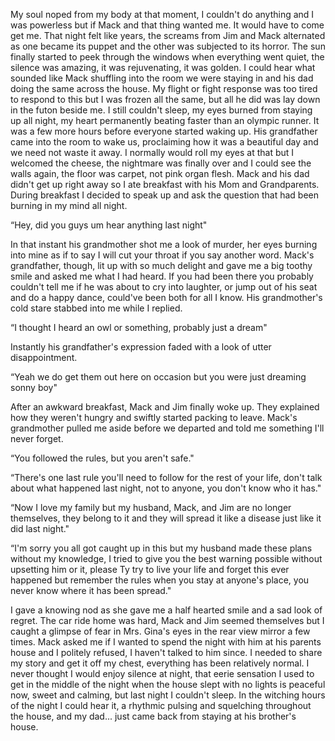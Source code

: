 My soul noped from my body at that moment, I couldn't do anything and I was powerless but if Mack and that thing wanted me. It would have to come get me. That night felt like years, the screams from Jim and Mack alternated as one became its puppet and the other was subjected to its horror. 
The sun finally started to peek through the windows when everything went quiet, the silence was amazing, it was rejuvenating, it was golden. I could hear what sounded like Mack shuffling into the room we were staying in and his dad doing the same across the house. My flight or fight response was too tired to respond to this but I was frozen all the same, but all he did was lay down in the futon beside me. I still couldn't sleep, my eyes burned from staying up all night, my heart permanently beating faster than an olympic runner. It was a few more hours before everyone started waking up. His grandfather came into the room to wake us, proclaiming how it was a beautiful day and we need not waste it away. I normally would roll my eyes at that but I welcomed the cheese, the nightmare was finally over and I could see the walls again, the floor was carpet, not pink organ flesh. Mack and his dad didn't get up right away so I ate breakfast with his Mom and Grandparents. During breakfast I decided to speak up and ask the question that had been burning in my mind all night.

“Hey, did you guys um hear anything last night" 

In that instant his grandmother shot me a look of murder, her eyes burning into mine as if to say I will cut your throat if you say another word. Mack's grandfather, though, lit up with so much delight and gave me a big toothy smile and asked me what I had heard. If you had been there you probably couldn't tell me if he was about to cry into laughter, or jump out of his seat and do a happy dance, could've been both for all I know. His grandmother's cold stare stabbed into me while I replied.

“I thought I heard an owl or something, probably just a dream"

Instantly his grandfather's expression faded with a look of utter disappointment. 

“Yeah we do get them out here on occasion but you were just dreaming sonny boy"

After an awkward breakfast, Mack and Jim finally woke up. They explained how they weren't hungry and swiftly started packing to leave. Mack's grandmother pulled me aside before we departed and told me something I'll never forget.

“You followed the rules, but you aren't safe."

“There's one last rule you'll need to follow for the rest of your life, don't talk about what happened last night, not to anyone, you don't know who it has."

“Now I love my family but my husband, Mack, and Jim are no longer themselves, they belong to it and they will spread it like a disease just like it did last night."

“I'm sorry you all got caught up in this but my husband made these plans without my knowledge, I tried to give you the best warning possible without upsetting him or it, please Ty try to live your life and forget this ever happened but remember the rules when you stay at anyone's place, you never know where it has been spread."

I gave a knowing nod as she gave me a half hearted smile and a sad look of regret. The car ride home was hard, Mack and Jim seemed themselves but I caught a glimpse of fear in Mrs. Gina's eyes in the rear view mirror a few times. Mack asked me if I wanted to spend the night with him at his parents house and I politely refused, I haven't talked to him since. I needed to share my story and get it off my chest, everything has been relatively normal. I never thought I would enjoy silence at night, that eerie sensation I used to get in the middle of the night when the house slept with no lights is peaceful now, sweet and calming, but last night I couldn't sleep. In the witching hours of the night I could hear it, a rhythmic pulsing and squelching throughout the house, and my dad... just came back from staying at his brother's house.